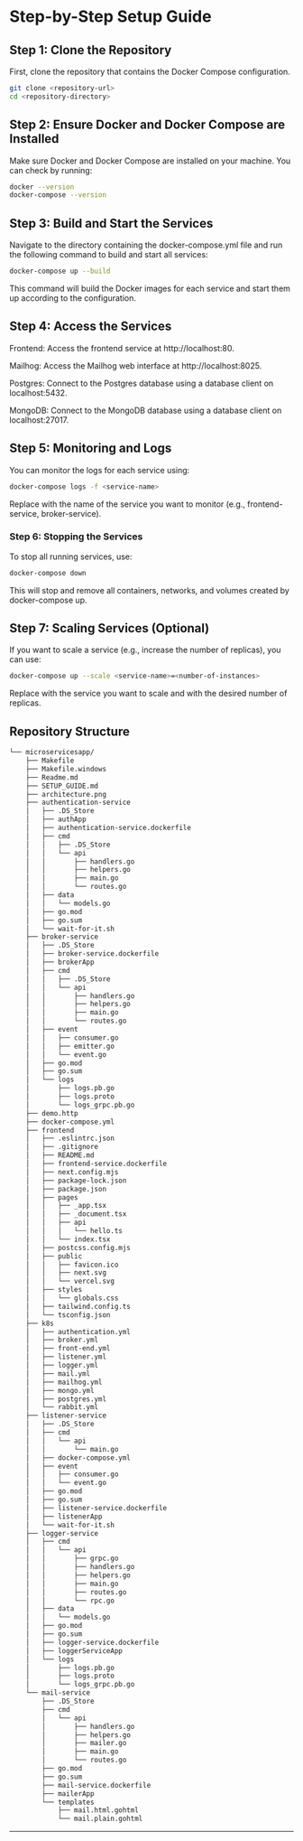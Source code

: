 # Step-by-Step Setup Guide

## Step 1: Clone the Repository

First, clone the repository that contains the Docker Compose configuration.

```bash
git clone <repository-url>
cd <repository-directory>
```

## Step 2: Ensure Docker and Docker Compose are Installed

Make sure Docker and Docker Compose are installed on your machine. You can check by running:

```bash
docker --version
docker-compose --version
```

## Step 3: Build and Start the Services

Navigate to the directory containing the docker-compose.yml file and run the following command to build and start all services:

```bash
docker-compose up --build
```

This command will build the Docker images for each service and start them up according to the configuration.

## Step 4: Access the Services

Frontend: Access the frontend service at http://localhost:80.

Mailhog: Access the Mailhog web interface at http://localhost:8025.

Postgres: Connect to the Postgres database using a database client on localhost:5432.

MongoDB: Connect to the MongoDB database using a database client on localhost:27017.


## Step 5: Monitoring and Logs
You can monitor the logs for each service using:

```bash
docker-compose logs -f <service-name>
```

Replace <service-name> with the name of the service you want to monitor (e.g., frontend-service, broker-service).

### Step 6: Stopping the Services
To stop all running services, use:

```bash
docker-compose down
```
This will stop and remove all containers, networks, and volumes created by docker-compose up.

## Step 7: Scaling Services (Optional)
If you want to scale a service (e.g., increase the number of replicas), you can use:

```bash
docker-compose up --scale <service-name>=<number-of-instances>
```

Replace <service-name> with the service you want to scale and <number-of-instances> with the desired number of replicas.



##  Repository Structure

```sh
└── microservicesapp/
    ├── Makefile
    ├── Makefile.windows
    ├── Readme.md
    ├── SETUP_GUIDE.md
    ├── architecture.png
    ├── authentication-service
    │   ├── .DS_Store
    │   ├── authApp
    │   ├── authentication-service.dockerfile
    │   ├── cmd
    │   │   ├── .DS_Store
    │   │   └── api
    │   │       ├── handlers.go
    │   │       ├── helpers.go
    │   │       ├── main.go
    │   │       └── routes.go
    │   ├── data
    │   │   └── models.go
    │   ├── go.mod
    │   ├── go.sum
    │   └── wait-for-it.sh
    ├── broker-service
    │   ├── .DS_Store
    │   ├── broker-service.dockerfile
    │   ├── brokerApp
    │   ├── cmd
    │   │   ├── .DS_Store
    │   │   └── api
    │   │       ├── handlers.go
    │   │       ├── helpers.go
    │   │       ├── main.go
    │   │       └── routes.go
    │   ├── event
    │   │   ├── consumer.go
    │   │   ├── emitter.go
    │   │   └── event.go
    │   ├── go.mod
    │   ├── go.sum
    │   └── logs
    │       ├── logs.pb.go
    │       ├── logs.proto
    │       └── logs_grpc.pb.go
    ├── demo.http
    ├── docker-compose.yml
    ├── frontend
    │   ├── .eslintrc.json
    │   ├── .gitignore
    │   ├── README.md
    │   ├── frontend-service.dockerfile
    │   ├── next.config.mjs
    │   ├── package-lock.json
    │   ├── package.json
    │   ├── pages
    │   │   ├── _app.tsx
    │   │   ├── _document.tsx
    │   │   ├── api
    │   │   │   └── hello.ts
    │   │   └── index.tsx
    │   ├── postcss.config.mjs
    │   ├── public
    │   │   ├── favicon.ico
    │   │   ├── next.svg
    │   │   └── vercel.svg
    │   ├── styles
    │   │   └── globals.css
    │   ├── tailwind.config.ts
    │   └── tsconfig.json
    ├── k8s
    │   ├── authentication.yml
    │   ├── broker.yml
    │   ├── front-end.yml
    │   ├── listener.yml
    │   ├── logger.yml
    │   ├── mail.yml
    │   ├── mailhog.yml
    │   ├── mongo.yml
    │   ├── postgres.yml
    │   └── rabbit.yml
    ├── listener-service
    │   ├── .DS_Store
    │   ├── cmd
    │   │   └── api
    │   │       └── main.go
    │   ├── docker-compose.yml
    │   ├── event
    │   │   ├── consumer.go
    │   │   └── event.go
    │   ├── go.mod
    │   ├── go.sum
    │   ├── listener-service.dockerfile
    │   ├── listenerApp
    │   └── wait-for-it.sh
    ├── logger-service
    │   ├── cmd
    │   │   └── api
    │   │       ├── grpc.go
    │   │       ├── handlers.go
    │   │       ├── helpers.go
    │   │       ├── main.go
    │   │       ├── routes.go
    │   │       └── rpc.go
    │   ├── data
    │   │   └── models.go
    │   ├── go.mod
    │   ├── go.sum
    │   ├── logger-service.dockerfile
    │   ├── loggerServiceApp
    │   └── logs
    │       ├── logs.pb.go
    │       ├── logs.proto
    │       └── logs_grpc.pb.go
    └── mail-service
        ├── .DS_Store
        ├── cmd
        │   └── api
        │       ├── handlers.go
        │       ├── helpers.go
        │       ├── mailer.go
        │       ├── main.go
        │       └── routes.go
        ├── go.mod
        ├── go.sum
        ├── mail-service.dockerfile
        ├── mailerApp
        └── templates
            ├── mail.html.gohtml
            └── mail.plain.gohtml
```

---
